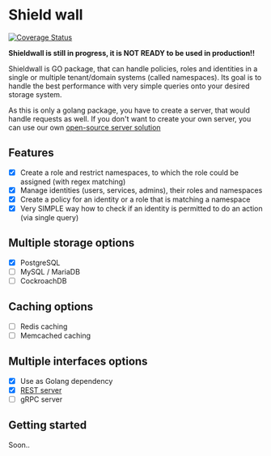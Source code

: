 # Shield wall

[![Coverage Status](https://coveralls.io/repos/github/davevurby/shieldwall/badge.svg?branch=main)](https://coveralls.io/github/davevurby/shieldwall?branch=main)

**Shieldwall is still in progress, it is NOT READY to be used in production!!**

Shieldwall is GO package, that can handle policies, roles and identities in a single or multiple tenant/domain systems (called namespaces). Its goal is to handle the best performance with very simple queries onto your desired storage system.

As this is only a golang package, you have to create a server, that would handle requests as well. If you don't want to create your own server, you can use our own [open-source server solution](https://github.com/davevurby/shieldwall-server)

## Features

- [x] Create a role and restrict namespaces, to which the role could be assigned (with regex matching)
- [x] Manage identities (users, services, admins), their roles and namespaces
- [x] Create a policy for an identity or a role that is matching a namespace
- [x] Very SIMPLE way how to check if an identity is permitted to do an action (via single query)

## Multiple storage options

- [x] PostgreSQL
- [ ] MySQL / MariaDB
- [ ] CockroachDB

## Caching options

- [ ] Redis caching
- [ ] Memcached caching

## Multiple interfaces options

- [x] Use as Golang dependency
- [x] [REST server](https://github.com/davevurby/shieldwall-server)
- [ ] gRPC server

## Getting started

Soon..
